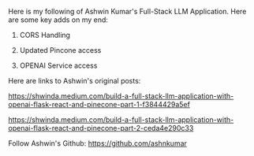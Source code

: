 Here is my following of Ashwin Kumar's Full-Stack LLM Application. Here are some key adds on my end:

1. CORS Handling


2. Updated Pincone access


3. OPENAI Service access


Here are links to Ashwin's original posts:

https://shwinda.medium.com/build-a-full-stack-llm-application-with-openai-flask-react-and-pinecone-part-1-f3844429a5ef

https://shwinda.medium.com/build-a-full-stack-llm-application-with-openai-flask-react-and-pinecone-part-2-ceda4e290c33

Follow Ashwin's Github:
https://github.com/ashnkumar

